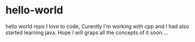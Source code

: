 # hello-world
hello world repo
I love to code, Curently I'm working with cpp and I had also started learning java. Hope I will graps all  the concepts of it soon....
